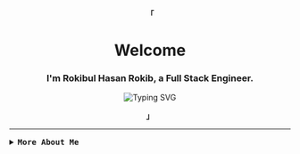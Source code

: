 <div align="center">
  <p>
    <strong><samp>「</samp></strong>
  </p>

  <h1>Welcome</h1>
  <h3>I'm Rokibul Hasan Rokib, a Full Stack Engineer.</h3>

  <img
    src="https://readme-typing-svg.demolab.com?font=Iosevka&size=16&pause=1000&color=9D7CD8&center=true&vCenter=true&width=435&lines=I+code+efficient+and+elegant+programs;Building+scalable+and+maintainable+systems;Passionate+about+open+source"
    alt="Typing SVG"
  />

  <p>
    <strong><samp>」</samp></strong>
  </p>
</div>

---

<details>
  <summary><samp><b>More About Me</b></samp></summary>
  <br />

  <p align="center">
    <samp>
      [ <a href="#">About Me</a> · 
      <a href="#">Projects</a> · 
      <a href="https://www.linkedin.com/in/0xrokib/">Contact</a> ]
    </samp>
  </p>

  <div align="center">
    <table>
      <tr>
        <td>
          <img
            src="https://github-readme-stats.vercel.app/api?username=0xRokib&count_private=true&show_icons=true&include_all_commits=true&hide_border=true&theme=tokyonight&hide=issues&line_height=24"
            alt="GitHub Stats"
          />
        </td>
        <td>
          <img
            src="https://github-readme-stats.vercel.app/api/top-langs/?username=0xRokib&hide_progress=true&layout=compact&hide_border=true&langs_count=10&theme=tokyonight&exclude_repo=repo1,repo2"
            alt="Top Languages"
          />
        </td>
      </tr>
    </table>
  </div>

  <div align="center">
  <img
    src="https://github-readme-streak-stats.herokuapp.com/?user=0xRokib&hide_border=true&theme=tokyonight"
    alt="GitHub Streak Stats"
  />
</div>
</details>

